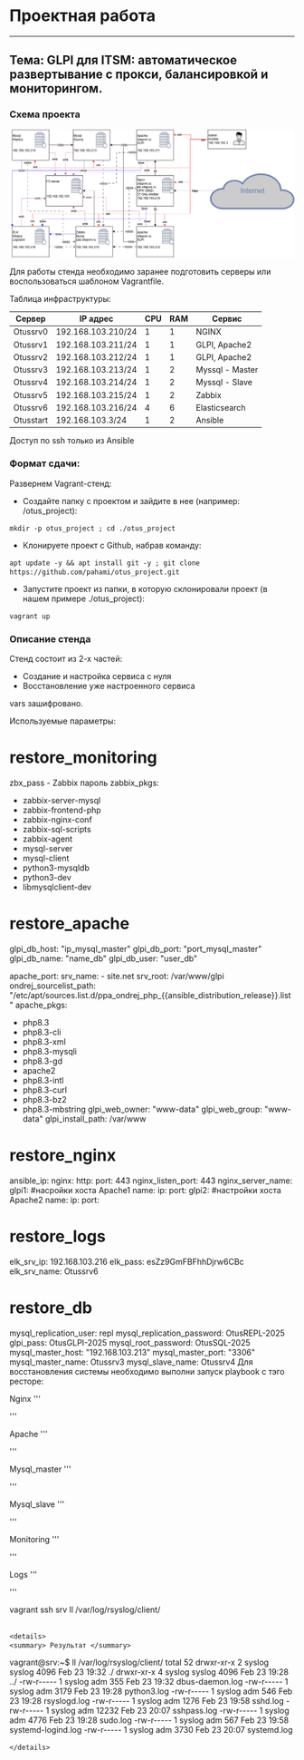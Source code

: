 # Проектная работа
-------------------------------------------------

## Тема: GLPI для ITSM: автоматическое развертывание с прокси, балансировкой и мониторингом.

### Схема проекта

![Схема сети](assets/images/otus_project.png)

Для работы стенда необходимо заранее подготовить серверы или воспользоваться шаблоном Vagrantfile. 

Таблица инфраструктуры:

| Сервер | IP адрес | CPU | RAM | Сервис |
|---|---|---|---|---|
| Otussrv0 | 192.168.103.210/24 | 1 | 1 | NGINX |
| Otussrv1 | 192.168.103.211/24 | 1 | 1 | GLPI, Apache2 |
| Otussrv2 | 192.168.103.212/24 | 1 | 1 | GLPI, Apache2 |
| Otussrv3 | 192.168.103.213/24 | 1 | 2 | Myssql - Master |
| Otussrv4 | 192.168.103.214/24 | 1 | 2 | Myssql - Slave |
| Otussrv5 | 192.168.103.215/24 | 1 | 2 | Zabbix |
| Otussrv6 | 192.168.103.216/24 | 4 | 6 | Elasticsearch |
| Otusstart| 192.168.103.3/24 | 1 | 2 | Ansible |

Доступ по ssh только из Ansible


### Формат сдачи: 

Развернем Vagrant-стенд:
  - Создайте папку с проектом и зайдите в нее (например: /otus_project):
```
mkdir -p otus_project ; cd ./otus_project
```
  - Клонируете проект с Github, набрав команду:
```
apt update -y && apt install git -y ; git clone https://github.com/pahami/otus_project.git
```
  - Запустите проект из папки, в которую склонировали проект (в нашем примере ./otus_project):

```
vagrant up
```

### Описание стенда

Стенд состоит из 2-х частей:
  - Создание и настройка сервиса с нуля
  - Восстановление уже настроенного сервиса

vars зашифровано.

Используемые параметры:

# restore_monitoring
zbx_pass - Zabbix пароль
zabbix_pkgs:
  - zabbix-server-mysql
  - zabbix-frontend-php
  - zabbix-nginx-conf
  - zabbix-sql-scripts
  - zabbix-agent
  - mysql-server
  - mysql-client
  - python3-mysqldb
  - python3-dev
  - libmysqlclient-dev
# restore_apache
glpi_db_host: "ip_mysql_master"
glpi_db_port: "port_mysql_master"
glpi_db_name: "name_db"
glpi_db_user: "user_db"

apache_port:
srv_name: - site.net
srv_root: /var/www/glpi
ondrej_sourcelist_path: "/etc/apt/sources.list.d/ppa_ondrej_php_{{ansible_distribution_release}}.list"
apache_pkgs:
  - php8.3
  - php8.3-cli
  - php8.3-xml
  - php8.3-mysqli
  - php8.3-gd
  - apache2
  - php8.3-intl
  - php8.3-curl
  - php8.3-bz2
  - php8.3-mbstring
glpi_web_owner: "www-data"
glpi_web_group: "www-data"
glpi_install_path: /var/www
# restore_nginx
ansible_ip:
nginx:
  http:
    port: 443
nginx_listen_port: 443
nginx_server_name: 
glpi1: #насройки хоста Apache1
  name:
  ip:
  port:
glpi2: #настройки хоста Apache2
  name:
  ip:
  port:


# restore_logs
elk_srv_ip: 192.168.103.216
elk_pass: esZz9GmFBFhhDjrw6CBc
elk_srv_name: Otussrv6
# restore_db
mysql_replication_user: repl
mysql_replication_password: OtusREPL-2025
glpi_pass: OtusGLPI-2025
mysql_root_password: OtusSQL-2025
mysql_master_host: "192.168.103.213"
mysql_master_port: "3306"
mysql_master_name: Otussrv3
mysql_slave_name: Otussrv4
Для восстановления системы необходимо выполни запуск playbook c тэго ресторе:

Nginx
'''

'''

Apache
'''

'''

Mysql_master
'''

'''

Mysql_slave
'''

'''

Monitoring
'''

'''

Logs
'''

'''



vagrant ssh srv
ll /var/log/rsyslog/client/
```

<details>
<summary> Результат </summary>

```
vagrant@srv:~$ ll /var/log/rsyslog/client/
total 52
drwxr-xr-x 2 syslog syslog  4096 Feb 23 19:32 ./
drwxr-xr-x 4 syslog syslog  4096 Feb 23 19:28 ../
-rw-r----- 1 syslog adm      355 Feb 23 19:32 dbus-daemon.log
-rw-r----- 1 syslog adm     3179 Feb 23 19:28 python3.log
-rw-r----- 1 syslog adm      546 Feb 23 19:28 rsyslogd.log
-rw-r----- 1 syslog adm     1276 Feb 23 19:58 sshd.log
-rw-r----- 1 syslog adm    12232 Feb 23 20:07 sshpass.log
-rw-r----- 1 syslog adm     4776 Feb 23 19:28 sudo.log
-rw-r----- 1 syslog adm      567 Feb 23 19:58 systemd-logind.log
-rw-r----- 1 syslog adm     3730 Feb 23 20:07 systemd.log

```
</details>
